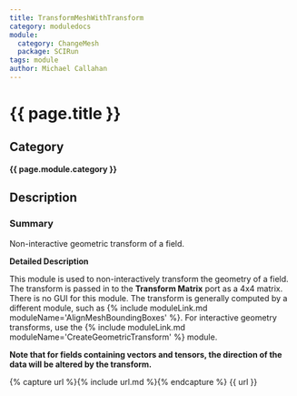 ```yaml
---
title: TransformMeshWithTransform
category: moduledocs
module:
  category: ChangeMesh
  package: SCIRun
tags: module
author: Michael Callahan
---
```


# {{ page.title }}

## Category

**{{ page.module.category }}**

## Description

### Summary

Non-interactive geometric transform of a field.

**Detailed Description**

This module is used to non-interactively transform the geometry of a field. The transform is passed in to the **Transform Matrix** port as a 4x4 matrix. There is no GUI for this module. The transform is generally computed by a different module, such as {% include moduleLink.md moduleName='AlignMeshBoundingBoxes' %}. For interactive geometry transforms, use the {% include moduleLink.md moduleName='CreateGeometricTransform' %} module.

**Note that for fields containing vectors and tensors, the direction of the data will be altered by the transform.**

{% capture url %}{% include url.md %}{% endcapture %}
{{ url }}
